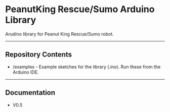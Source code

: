# PeanutKing Rescue/Sumo Arduino Library

Arudino library for Peanut King Rescue/Sumo robot.

---

## Repository Contents

 * /examples - Example sketches for the library (.ino). Run these from the Arduino IDE.
 
---

## Documentation

 * V0.5

 